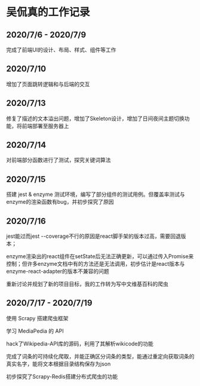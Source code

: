 # 吴侃真的工作记录

## 2020/7/6 - 2020/7/9

完成了前端UI的设计、布局、样式、组件等工作

## 2020/7/10

增加了页面跳转逻辑和与后端的交互

## 2020/7/13

修复了描述的文本溢出问题，增加了Skeleton设计，增加了日间夜间主题切换功能，将前端部署至服务器上

## 2020/7/14

对前端部分函数进行了测试，探究关键词算法

## 2020/7/15

搭建 jest & enzyme 测试环境，编写了部分组件的测试用例。但覆盖率测试与enzyme的渲染函数有bug，并初步探究了原因

## 2020/7/16

jest能过而jest --coverage不行的原因是react脚手架的版本过高，需要回退版本；

enzyme渲染出的react组件在setState后无法正确更新，可以通过传入Promise来控制；但许多enzyme文档中有的方法还是无法调用，初步估计是react版本与enzyme-react-adapter的版本不兼容的问题

重新讨论并规划了新的项目目标，我的工作转为写中文维基百科的爬虫

## 2020/7/17 - 2020/7/19

使用 Scrapy 搭建爬虫框架

学习 MediaPedia 的 API

hack了Wikipedia-API库的源码，利用了其解析wikicode的功能

完成了词条的可持续化爬取，并能正确区分词条的类型，能通过重定向获取词条的真实名字，能将文本根据目录结构保存为json

初步探究了Scrapy-Redis搭建分布式爬虫的功能
